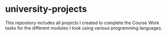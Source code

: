 # university-projects
This repository includes all projects I created to complete the Course Work tasks for the different modules I took using various programming languages.

